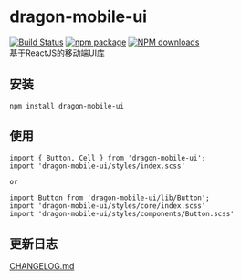 # dragon-mobile-ui
  [![Build Status](https://www.travis-ci.org/JeromeLin/dragon-mobile-ui.svg?branch=master)](https://www.travis-ci.org/JeromeLin/dragon-mobile-ui)
  [![npm package](https://img.shields.io/npm/v/dragon-mobile-ui.svg?style=flat-square)](https://www.npmjs.org/package/dragon-mobile-ui)
  [![NPM downloads](http://img.shields.io/npm/dm/dragon-mobile-ui.svg?style=flat-square)](https://npmjs.org/package/dragon-mobile-ui)  
  基于ReactJS的移动端UI库
  
## 安装
```
npm install dragon-mobile-ui
```
## 使用
```
import { Button, Cell } from 'dragon-mobile-ui';
import 'dragon-mobile-ui/styles/index.scss'

or

import Button from 'dragon-mobile-ui/lib/Button';
import 'dragon-mobile-ui/styles/core/index.scss'
import 'dragon-mobile-ui/styles/components/Button.scss'
```

## 更新日志
[CHANGELOG.md](https://github.com/JeromeLin/dragon-mobile-ui/blob/master/CHANGELOG.md)

